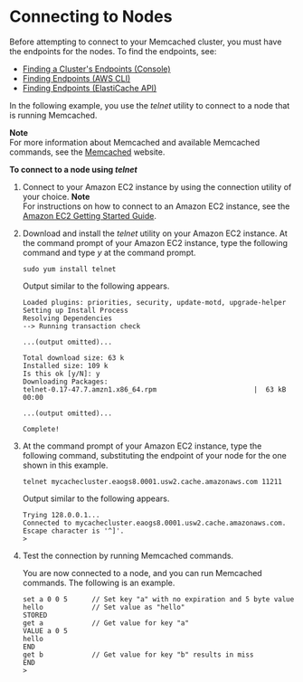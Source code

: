 # Connecting to Nodes<a name="nodes-connecting"></a>

Before attempting to connect to your Memcached cluster, you must have the endpoints for the nodes\. To find the endpoints, see:
+ [Finding a Cluster's Endpoints \(Console\)](Endpoints.md#Endpoints.Find.Memcached)
+ [Finding Endpoints \(AWS CLI\)](Endpoints.md#Endpoints.Find.CLI)
+ [Finding Endpoints \(ElastiCache API\)](Endpoints.md#Endpoints.Find.API)

In the following example, you use the *telnet* utility to connect to a node that is running Memcached\.

**Note**  
For more information about Memcached and available Memcached commands, see the [Memcached](http://memcached.org/) website\.

**To connect to a node using *telnet***

1. Connect to your Amazon EC2 instance by using the connection utility of your choice\. 
**Note**  
 For instructions on how to connect to an Amazon EC2 instance, see the [Amazon EC2 Getting Started Guide](https://docs.aws.amazon.com/AWSEC2/latest/GettingStartedGuide/)\. 

1. Download and install the *telnet* utility on your Amazon EC2 instance\. At the command prompt of your Amazon EC2 instance, type the following command and type *y* at the command prompt\.

   ```
   sudo yum install telnet
   ```

   Output similar to the following appears\.

   ```
   Loaded plugins: priorities, security, update-motd, upgrade-helper
   Setting up Install Process
   Resolving Dependencies
   --> Running transaction check
   
   ...(output omitted)...
   
   Total download size: 63 k
   Installed size: 109 k
   Is this ok [y/N]: y
   Downloading Packages:
   telnet-0.17-47.7.amzn1.x86_64.rpm                        |  63 kB     00:00  
   
   ...(output omitted)...
   
   Complete!
   ```

1. At the command prompt of your Amazon EC2 instance, type the following command, substituting the endpoint of your node for the one shown in this example\.

   ```
   telnet mycachecluster.eaogs8.0001.usw2.cache.amazonaws.com 11211
   ```

   Output similar to the following appears\.

   ```
   Trying 128.0.0.1...
   Connected to mycachecluster.eaogs8.0001.usw2.cache.amazonaws.com.
   Escape character is '^]'.
   >
   ```

1. Test the connection by running Memcached commands\.

    You are now connected to a node, and you can run Memcached commands\. The following is an example\. 

   ```
   set a 0 0 5      // Set key "a" with no expiration and 5 byte value
   hello            // Set value as "hello"
   STORED
   get a            // Get value for key "a"
   VALUE a 0 5
   hello
   END
   get b            // Get value for key "b" results in miss
   END
   >
   ```